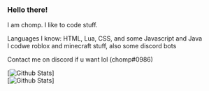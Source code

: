 ### Hello there!

I am chomp. I like to code stuff.

Languages I know: HTML, Lua, CSS, and some Javascript and Java <br>
I codwe roblox and minecraft stuff, also some discord bots

Contact me on discord if u want lol (chomp#0986)

[![Github Stats](https://github-readme-stats.vercel.app/api?username=ChompChompDead&show_icons=true&theme=tokyonight)] <br>
[![Github Stats](https://github-readme-stats.vercel.app/api/top-langs/?username=ChompChompDead&show_icons=true&theme=tokyonight)]
